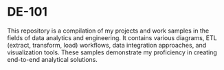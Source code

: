 # DE-101
This repository is a compilation of my projects and work samples in the fields of data analytics and engineering. It contains various diagrams, ETL (extract, transform, load) workflows, data integration approaches, and visualization tools. These samples demonstrate my proficiency in creating end-to-end analytical solutions.
